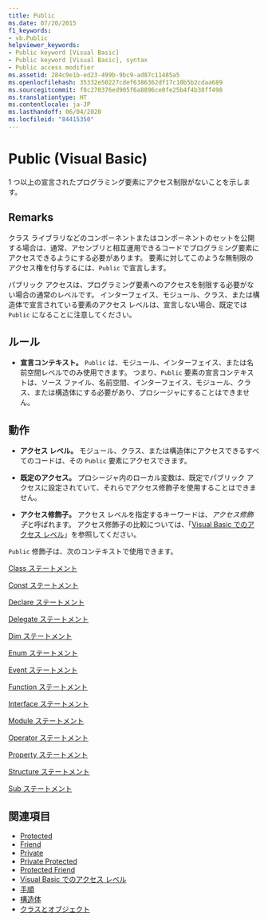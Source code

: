 ```yaml
---
title: Public
ms.date: 07/20/2015
f1_keywords:
- vb.Public
helpviewer_keywords:
- Public keyword [Visual Basic]
- Public keyword [Visual Basic], syntax
- Public access modifier
ms.assetid: 284c9e1b-ed23-499b-9bc9-ad87c11485a5
ms.openlocfilehash: 35332e50227cdef6386362df17c10b5b2cdaa689
ms.sourcegitcommit: f8c270376ed905f6a8896ce0fe25b4f4b38ff498
ms.translationtype: HT
ms.contentlocale: ja-JP
ms.lasthandoff: 06/04/2020
ms.locfileid: "84415350"
---
```

# <a name="public-visual-basic"></a>Public (Visual Basic)
1 つ以上の宣言されたプログラミング要素にアクセス制限がないことを示します。  
  
## <a name="remarks"></a>Remarks  
 クラス ライブラリなどのコンポーネントまたはコンポーネントのセットを公開する場合は、通常、アセンブリと相互運用できるコードでプログラミング要素にアクセスできるようにする必要があります。 要素に対してこのような無制限のアクセス権を付与するには、`Public` で宣言します。  
  
 パブリック アクセスは、プログラミング要素へのアクセスを制限する必要がない場合の通常のレベルです。 インターフェイス、モジュール、クラス、または構造体で宣言されている要素のアクセス レベルは、宣言しない場合、既定では `Public` になることに注意してください。  
  
## <a name="rules"></a>ルール  
  
- **宣言コンテキスト。** `Public` は、モジュール、インターフェイス、または名前空間レベルでのみ使用できます。 つまり、`Public` 要素の宣言コンテキストは、ソース ファイル、名前空間、インターフェイス、モジュール、クラス、または構造体にする必要があり、プロシージャにすることはできません。  
  
## <a name="behavior"></a>動作  
  
- **アクセス レベル。** モジュール、クラス、または構造体にアクセスできるすべてのコードは、その `Public` 要素にアクセスできます。  
  
- **既定のアクセス。** プロシージャ内のローカル変数は、既定でパブリック アクセスに設定されていて、それらでアクセス修飾子を使用することはできません。  
  
- **アクセス修飾子。** アクセス レベルを指定するキーワードは、*アクセス修飾子*と呼ばれます。 アクセス修飾子の比較については、「[Visual Basic でのアクセス レベル](../../programming-guide/language-features/declared-elements/access-levels.md)」を参照してください。  
  
 `Public` 修飾子は、次のコンテキストで使用できます。  
  
 [Class ステートメント](../statements/class-statement.md)  
  
 [Const ステートメント](../statements/const-statement.md)  
  
 [Declare ステートメント](../statements/declare-statement.md)  
  
 [Delegate ステートメント](../statements/delegate-statement.md)  
  
 [Dim ステートメント](../statements/dim-statement.md)  
  
 [Enum ステートメント](../statements/enum-statement.md)  
  
 [Event ステートメント](../statements/event-statement.md)  
  
 [Function ステートメント](../statements/function-statement.md)  
  
 [Interface ステートメント](../statements/interface-statement.md)  
  
 [Module ステートメント](../statements/module-statement.md)  
  
 [Operator ステートメント](../statements/operator-statement.md)  
  
 [Property ステートメント](../statements/property-statement.md)  
  
 [Structure ステートメント](../statements/structure-statement.md)  
  
 [Sub ステートメント](../statements/sub-statement.md)  
  
## <a name="see-also"></a>関連項目

- [Protected](protected.md)
- [Friend](friend.md)
- [Private](private.md)
- [Private Protected](private-protected.md)
- [Protected Friend](protected-friend.md)
- [Visual Basic でのアクセス レベル](../../programming-guide/language-features/declared-elements/access-levels.md)
- [手順](../../programming-guide/language-features/procedures/index.md)
- [構造体](../../programming-guide/language-features/data-types/structures.md)
- [クラスとオブジェクト](../../programming-guide/language-features/objects-and-classes/index.md)
